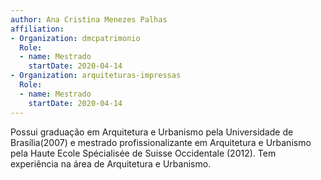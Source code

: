 ```yaml
---
author: Ana Cristina Menezes Palhas
affiliation:
- Organization: dmcpatrimonio
  Role:
  - name: Mestrado
    startDate: 2020-04-14
- Organization: arquiteturas-impressas
  Role:
  - name: Mestrado
    startDate: 2020-04-14
---
```


Possui graduação em Arquitetura e Urbanismo pela Universidade de
Brasília(2007) e mestrado profissionalizante em Arquitetura e Urbanismo
pela Haute Ecole Spécialisée de Suisse Occidentale (2012). Tem
experiência na área de Arquitetura e Urbanismo. 

